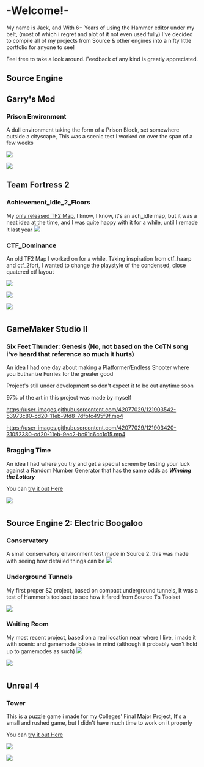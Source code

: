 # -Welcome!-

My name is Jack, and With 6+ Years of using the Hammer editor under my belt, (most of which i regret and alot of it not even used fully) I've decided to compile all of my projects from Source & other engines into a nifty little portfolio for anyone to see!

Feel free to take a look around. Feedback of any kind is greatly appreciated.


## Source Engine

## Garry's Mod

### Prison Environment

A dull environment taking the form of a Prison Block, set somewhere outside a cityscape, This was a scenic test I worked on over the span of a few weeks 

![](https://github.com/RevolverSoftworks/portfolio/blob/gh-pages/Work/prisonoutside.jpg?raw=true)

![](https://github.com/RevolverSoftworks/portfolio/blob/gh-pages/Work/prisoninside.jpg?raw=true)

## Team Fortress 2

### Achievement_Idle_2_Floors
My [only released TF2 Map.](https://steamcommunity.com/sharedfiles/filedetails/?id=2207478744) I know, I know, it's an ach_idle map, but it was a neat idea at the time, and I was quite happy with it for a while, until I remade it last year
![](https://github.com/RevolverSoftworks/portfolio/blob/gh-pages/Work/achidlemiddle.jpg?raw=true)


### CTF_Dominance

An old TF2 Map I worked on for a while. Taking inspiration from ctf_haarp and ctf_2fort, I wanted to change the playstyle of the condensed, close quatered ctf layout

![](https://github.com/RevolverSoftworks/portfolio/blob/gh-pages/Work/dominanceredintel1.jpg?raw=true)

![](https://github.com/RevolverSoftworks/portfolio/blob/gh-pages/Work/dominanceredintel.jpg?raw=true)

![](https://github.com/RevolverSoftworks/portfolio/blob/gh-pages/Work/dominancebluintel1.jpg?raw=true)

#
## GameMaker Studio II

### Six Feet Thunder: Genesis (No, not based on the CoTN song i've heard that reference so much it hurts)

An idea I had one day about making a Platformer/Endless Shooter where you Euthanize Furries for the greater good

Project's still under development so don't expect it to be out anytime soon

97% of the art in this project was made by myself

https://user-images.githubusercontent.com/42077029/121903542-53973c80-cd20-11eb-9fd8-7dfbfc495f9f.mp4


https://user-images.githubusercontent.com/42077029/121903420-31052380-cd20-11eb-9ec2-bc91c6cc1c15.mp4


### Bragging Time

An idea I had where you try and get a special screen by testing your luck against a Random Number Generator that has the same odds as ***Winning the Lottery***

You can [try it out Here](https://www.dropbox.com/s/yqc7xw7vbq0nyrr/Bragging%20Time.7z?dl=1)

![](https://github.com/RevolverSoftworks/portfolio/blob/gh-pages/Work/braggingtime.jpg?raw=true)

#
## Source Engine 2: Electric Boogaloo

### Conservatory

A small conservatory environment test made in Source 2. this was made with seeing how detailed things can be
![](https://github.com/RevolverSoftworks/portfolio/blob/gh-pages/Work/conservatory.jpg?raw=true)

### Underground Tunnels

My first proper S2 project, based on compact underground tunnels, It was a test of Hammer's toolsset to see how it fared from Source 1's Toolset

![](https://github.com/RevolverSoftworks/portfolio/blob/gh-pages/Work/undergroundtunnel.png?raw=true)

### Waiting Room

My most recent project, based on a real location near where I live, i made it with scenic and gamemode lobbies in mind (although it probably won't hold up to gamemodes as such)
![](https://github.com/RevolverSoftworks/portfolio/blob/gh-pages/Work/waitingroom.jpg?raw=true)

![](https://github.com/RevolverSoftworks/portfolio/blob/gh-pages/Work/waitingroom1.png?raw=true)

#
## Unreal 4

### Tower

This is a puzzle game i made for my Colleges' Final Major Project, It's a small and rushed game, but I didn't have much time to work on it properly

You can [try it out Here](https://r-softworks.itch.io/tower)

![](https://github.com/RevolverSoftworks/portfolio/blob/gh-pages/Work/towersky.jpg?raw=true)

![](https://github.com/RevolverSoftworks/portfolio/blob/gh-pages/Work/towerpuzzle.png?raw=true)
